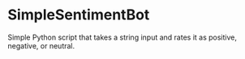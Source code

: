 # SimpleSentimentBot
Simple Python script that takes a string input and rates it as positive, negative, or neutral.
